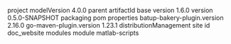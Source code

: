project
modelVersion 4.0.0
parent
artifactId base
version 1.6.0
version 0.5.0-SNAPSHOT
packaging pom
properties
batup-bakery-plugin.version 2.16.0
go-maven-plugin.version 1.23.1
distributionManagement
site
id doc_website
modules
module
matlab-scripts
